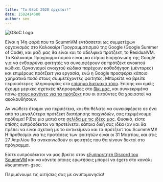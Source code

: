 ```yaml
---
title: "Το GSoC 2020 έρχεται!"
date: 1582414580
author: sev
---
```


![GSoC Logo](/data/news/GSoC2017Logo.png)

Είναι η 14η φορά που το ScummVM εντάσσεται ως συμμετέχων οργανισμός στο Καλοκαίρι Προγραμματισμού της Google (Google Summer of Code), και μαζί μας θα είναι και το αδελφικό πρότζεκτ, το ResidualVM. Το Καλοκαίρι Προγραμματισμού είναι μια ετήσια διοργάνωση της Google για να ενθαρρύνει φοιτητές να συνεισφέρουν σε πρότζεκτ ανοικτού κώδικα. Οργανισμοί ανοιχτού κώδικα παρέχουν καθοδήγηση (μέντορες) και επιμέρους πρότζεκτ για εργασία, ενώ η Google προσφέρει κάποιο χρηματικό ποσό στους συμμετέχοντες φοιτητές. Μπορείτε να βρείτε περισσότερες πληροφορίες στο [επίσημο δικτυακό τόπο](https://summerofcode.withgoogle.com). Επίσης και εμείς έχουμε μερικές σχετικές πληροφορίες στο [βίκι μας](http://wiki.scummvm.org/index.php/Summer_of_Code), και συγκεκριμένα πάνω [στους κανόνες για τα πρότζεκτ](http://wiki.scummvm.org/index.php/Summer_of_Code/Project_Rules) που οι αιτούντες θα χρειαστεί να ακολουθήσουν.

Αν νιώθετε έτοιμοι για περιπέτεια, και θα θέλατε να συνεισφέρετε σε ένα από τα μεγαλύτερα πρότζεκτ διατήρησης παιχνιδιών, σας περιμένουμε πρόθυμα! Ρίξτε μια ματιά στη [σελίδα με τις ιδέες μας](http://wiki.scummvm.org/index.php/Summer_of_Code/GSoC_Ideas_2020). Φυσικά, είστε επίσης ευπρόσδεκτοι να προτείνεται κάποια δική σας ιδέα (αν και θα πρέπει να είναι σχετική με το αντικείμενο και τα πρότζεκτ του ScummVM)! Η προθεσμία για τις προτάσεις των φοιτητών είναι οι 31 Μαρτίου, και στις 27 Απριλίου θα ανακοινωθούν οι φοιτητές που θα γίνουν δεκτοί στο πρόγραμμα.

Είστε ευπρόσδεκτοι να μας βρείτε στον [εξυπηρετητή Discord του ScummVM](https://discord.gg/5D8yTtF) και να κάνετε όποιες ερωτήσεις μπορεί να έχετε στο κανάλι #scummvm-gsoc.

Περιμένουμε τις αιτήσεις σας με ανυπομονησία!
